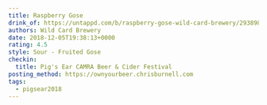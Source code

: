 ```yaml
---
title: Raspberry Gose
drink_of: https://untappd.com/b/raspberry-gose-wild-card-brewery/2938985
authors: Wild Card Brewery
date: 2018-12-05T19:38:13+0000
rating: 4.5
style: Sour - Fruited Gose
checkin:
  title: Pig's Ear CAMRA Beer & Cider Festival
posting_method: https://ownyourbeer.chrisburnell.com
tags:
  - pigsear2018
---
```

